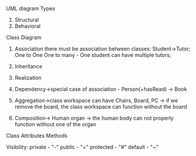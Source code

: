 
UML diagram Types

1. Structural
2. Behavioral


Class Diagram

1. Association
there must be association between classes: Student->Tutor;
One to One
One to many - One student can have multiple tutors;

2. Inheritance
3. Realization
4. Dependency->special case of association - Person(+hasRead) -> Book
5. Aggregation->class workspace can have Chairs, Board, PC -> if we remove the board, the class workspace can function without the board
6. Composition-> Human organ -> the human body can not properly function without one of the organ 


Class
Attributes
Methods

Visibility:
private - "-"
public - "+"
protected - "#"
default - "~"

